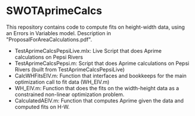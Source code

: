 # SWOTAprimeCalcs

This repository contains code to compute fits on height-width data, using an Errors in Variables model. Description in "ProposalForAreaCalculations.pdf".

* TestAprimeCalcsPepsiLive.mlx: Live Script that does Aprime calculations on Pepsi Rivers
* TestAprimeCalcsPepsi.m: Script that does Aprime calculations on Pepsi Rivers (built from TestAprimeCalcsPepsiLive)
* CalcWHFitsEIV.m: Function that interfaces and bookkeeps for the main optimization call to fit data (WH_EIV.m)
* WH_EIV.m: Function that does the fits on the width-height data as a constrained non-linear optimization problem. 
* CalculatedAEIV.m: Function that computes Aprime given the data and computed fits on H-W.
